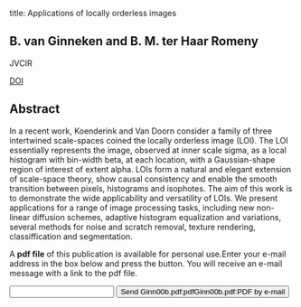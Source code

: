 title: Applications of locally orderless images

## B. van Ginneken and B. M. ter Haar Romeny
JVCIR

<a href="https://doi.org/10.1006/jvci.1999.0445">DOI</a>

## Abstract
In a recent work, Koenderink and Van Doorn consider a family of three intertwined scale-spaces coined the locally orderless image (LOI). The LOI essentially represents the image, observed at inner scale sigma, as a local histogram with bin-width beta, at each location, with a Gaussian-shape region of interest of extent alpha. LOIs form a natural and elegant extension of scale-space theory, show causal consistency and enable the smooth transition between pixels, histograms and isophotes. The aim of this work is to demonstrate the wide applicability and versatility of LOIs. We present applications for a range of image processing tasks, including new non-linear diffusion schemes, adaptive histogram equalization and variations, several methods for noise and scratch removal, texture rendering, classiffication and segmentation.

A <b>pdf file</b> of this publication is available for personal use.Enter your e-mail address in the box below and press the button. You will receive an e-mail message with a link to the pdf file.
<form action="sender.php">  <input type="text" name="email">  <input type="submit" value="Send Ginn00b.pdf:pdfGinn00b.pdf:PDF by e-mail"></form>